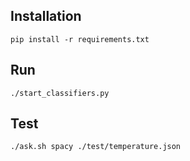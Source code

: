 ## Installation

```
pip install -r requirements.txt
```

## Run

```
./start_classifiers.py
```

## Test


```
./ask.sh spacy ./test/temperature.json
```


